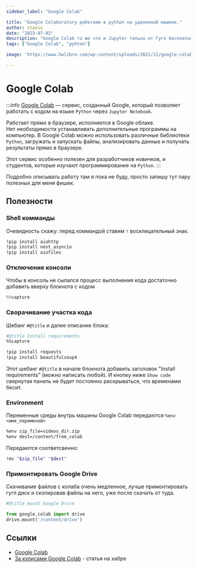 ```yaml
---
sidebar_label: "Google Colab"

title: "Google Colaboratory работаем в python на удаленной машине."
author: stavis
date: "2023-07-02"
description: "Google Colab то же что и Jupyter только от Гугл бесплатно. Работаем в питоне удаленно."
tags: ["Google Colab", "pyhton"]

image: 'https://www.hwlibre.com/wp-content/uploads/2021/11/google-colaboratory.jpg'

---
```


# Google Colab

:::info
[Google Colab](https://colab.research.google.com/)  — сервис, созданный Google, который позволяет работать с кодом на языке `Python` через `Jupyter Notebook`.

Работает прямо в браузере, исполняется в Google облаке.  
Нет необходимости устанавливать дополнительные программы на компьютер. В Google Colab можно использовать различные библиотеки `Python`, загружать и запускать файлы, анализировать данные и получать результаты прямо в браузере. 

Этот сервис особенно полезен для разработчиков новичков, и студентов, которые изучают программирование на `Python`.
:::

Подробно описывать работу там я пока не буду, просто запишу тут пару полезных для меня фишек.

## Полезности

### Shell комманды

Очевидность скажу: перед коммандой ставим `!` восклицательный знак.

```sh
!pip install aiohttp
!pip install nest_asyncio
!pip install aiofiles
```

### Отключение консоли

Чтобы в консоль не сыпался процесс выполнения кода достаточно добавить вверху блокнота с кодом

```js
%%capture
```

### Сворачивание участка кода

Шебанг `#@title` и далее описание блока:

```sh
#@title Install requirements
%%capture

!pip install requests
!pip install beautifulsoup4

```

Этот шебанг `#@title` в начале блокнота добавить заголовок "Install requirements" (можно написать любой).
И кнопку ниже `Show code` свернутая панель не будет постоянно раскрываться, что временами бесит.

### Environment

Переменные среды внутрь машины Google Colab передаются `%env <имя_переменой>`

```sh
%env zip_file=videos_dir.zip
%env dest=/content/from_colab
```

Передаются соответсвенно:

```sh
!mv "$zip_file" "$dest"
```

### Примонтировать Google Drive

Скачивание файлов с колаба очень медленное, лучше примонтировать гугл диск и скопировав файлы на него, уже после скачать от туда.

```python
#@title mount Google Drive

from google.colab import drive
drive.mount('/content/drive')
```

## Ссылки 

- [Google Colab](https://colab.research.google.com/)
- [За кулисами Google Colab](https://habr.com/ru/companies/skillfactory/articles/673572/) - статья на хабре